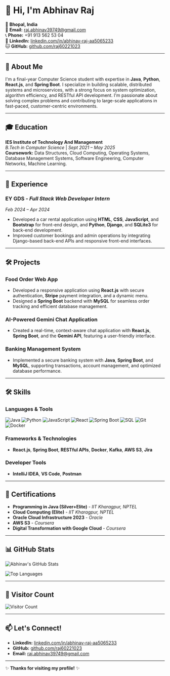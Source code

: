  # 👋 Hi, I'm Abhinav Raj

📍 **Bhopal, India**  
📧 **Email:** [raj.abhinav39749@gmail.com](mailto:raj.abhinav39749@gmail.com)  
📞 **Phone:** +91 913 562 53 04  
🔗 **LinkedIn:** [linkedin.com/in/abhinav-raj-aa5065233](https://linkedin.com/in/abhinav-raj-aa5065233)  
🐱 **GitHub:** [github.com/raj60221023](https://github.com/raj60221023)

---

## 🚀 **About Me**
I'm a final-year Computer Science student with expertise in **Java**, **Python**, **React.js**, and **Spring Boot**. I specialize in building scalable, distributed systems and microservices, with a strong focus on system optimization, algorithm efficiency, and RESTful API development. I'm passionate about solving complex problems and contributing to large-scale applications in fast-paced, customer-centric environments.

---

## 🎓 **Education**
**IES Institute of Technology And Management**  
*B.Tech in Computer Science* | *Sept 2021 – May 2025*  
**Coursework:** Data Structures, Cloud Computing, Operating Systems, Database Management Systems, Software Engineering, Computer Networks, Machine Learning.

---

## 💼 **Experience**
### **EY GDS** - *Full Stack Web Developer Intern*  
*Feb 2024 – Apr 2024*  
- Developed a car rental application using **HTML**, **CSS**, **JavaScript**, and **Bootstrap** for front-end design, and **Python**, **Django**, and **SQLite3** for back-end development.  
- Improved customer bookings and admin operations by integrating Django-based back-end APIs and responsive front-end interfaces.

---

## 🛠️ **Projects**
### **Food Order Web App**  
- Developed a responsive application using **React.js** with secure authentication, **Stripe** payment integration, and a dynamic menu.  
- Designed a **Spring Boot** backend with **MySQL** for seamless order tracking and efficient database management.

### **AI-Powered Gemini Chat Application**  
- Created a real-time, context-aware chat application with **React.js**, **Spring Boot**, and the **Gemini API**, featuring a user-friendly interface.

### **Banking Management System**  
- Implemented a secure banking system with **Java**, **Spring Boot**, and **MySQL**, supporting transactions, account management, and optimized database performance.

---

## 🛠️ **Skills**
### **Languages & Tools**
![Java](https://img.shields.io/badge/Java-ED8B00?style=for-the-badge&logo=openjdk&logoColor=white)
![Python](https://img.shields.io/badge/Python-3776AB?style=for-the-badge&logo=python&logoColor=white)
![JavaScript](https://img.shields.io/badge/JavaScript-F7DF1E?style=for-the-badge&logo=javascript&logoColor=black)
![React](https://img.shields.io/badge/React-20232A?style=for-the-badge&logo=react&logoColor=61DAFB)
![Spring Boot](https://img.shields.io/badge/Spring_Boot-6DB33F?style=for-the-badge&logo=spring&logoColor=white)
![SQL](https://img.shields.io/badge/SQL-4479A1?style=for-the-badge&logo=mysql&logoColor=white)
![Git](https://img.shields.io/badge/Git-F05032?style=for-the-badge&logo=git&logoColor=white)
![Docker](https://img.shields.io/badge/Docker-2496ED?style=for-the-badge&logo=docker&logoColor=white)

### **Frameworks & Technologies**
- **React.js**, **Spring Boot**, **RESTful APIs**, **Docker**, **Kafka**, **AWS S3**, **Jira**

### **Developer Tools**
- **IntelliJ IDEA**, **VS Code**, **Postman**

---

## 📜 **Certifications**
- **Programming in Java (Silver+Elite)** - *IIT Kharagpur, NPTEL*  
- **Cloud Computing (Elite)** - *IIT Kharagpur, NPTEL*  
- **Oracle Cloud Infrastructure 2023** - *Oracle*  
- **AWS S3** - *Coursera*  
- **Digital Transformation with Google Cloud** - *Coursera*

---

## 📊 **GitHub Stats**
![Abhinav's GitHub Stats](https://github-readme-stats.vercel.app/api?username=raj60221023&show_icons=true&theme=radical)

![Top Languages](https://github-readme-stats.vercel.app/api/top-langs/?username=raj60221023&layout=compact&theme=radical)

---

## 🌟 **Visitor Count**
![Visitor Count](https://profile-counter.glitch.me/raj60221023/count.svg)

---

## 📫 **Let's Connect!**
- **LinkedIn:** [linkedin.com/in/abhinav-raj-aa5065233](https://linkedin.com/in/abhinav-raj-aa5065233)  
- **GitHub:** [github.com/raj60221023](https://github.com/raj60221023)  
- **Email:** [raj.abhinav39749@gmail.com](mailto:raj.abhinav39749@gmail.com)

---

✨ **Thanks for visiting my profile!** ✨
